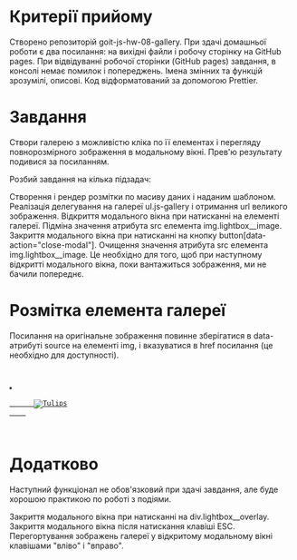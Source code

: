 # Критерії прийому
Створено репозиторій goit-js-hw-08-gallery.
При здачі домашньої роботи є два посилання: на вихідні файли і робочу сторінку на GitHub pages.
При відвідуванні робочої сторінки (GitHub pages) завдання, в консолі немає помилок і попереджень.
Імена змінних та функцій зрозумілі, описові.
Код відформатований за допомогою Prettier.

# Завдання
Створи галерею з можливістю кліка по її елементах і перегляду повнорозмірного зображення в модальному вікні. Прев'ю результату подивися за посиланням.

Розбий завдання на кілька підзадач:

Створення і рендер розмітки по масиву даних і наданим шаблоном.
Реалізація делегування на галереї ul.js-gallery і отримання url великого зображення.
Відкриття модального вікна при натисканні на елементі галереї.
Підміна значення атрибута src елемента img.lightbox__image.
Закриття модального вікна при натисканні на кнопку button[data-action="close-modal"].
Очищення значення атрибута src елемента img.lightbox__image. Це необхідно   для того, щоб при наступному відкритті модального вікна, поки вантажиться   зображення, ми не бачили попереднє.

# Розмітка елемента галереї
Посилання на оригінальне зображення повинне зберігатися в data-атрибуті source на елементі img, і вказуватися в href посилання (це необхідно для доступності).

<code>
  <li class="gallery__item">
    <a
      class="gallery__link"
      href="https://cdn.pixabay.com/photo/2010/12/13/10/13/tulips-2546_1280.jpg"
    >
      <img
        class="gallery__image"
        src="https://cdn.pixabay.com/photo/2010/12/13/10/13/tulips-2546__340.jpg"
        data-source="https://cdn.pixabay.com/photo/2010/12/13/10/13/tulips-2546_1280.jpg"
        alt="Tulips"
      />
    </a>
  </li>
</code> 

# Додатково
Наступний функціонал не обов'язковий при здачі завдання, але буде хорошою практикою по роботі з подіями.

Закриття модального вікна при натисканні на div.lightbox__overlay.
Закриття модального вікна після натискання клавіші ESC.
Перегортування зображень галереї у відкритому модальному вікні клавішами "вліво"   і "вправо".
